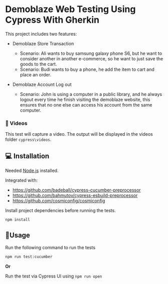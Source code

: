 # Demoblaze Web Testing Using Cypress With Gherkin

This project includes two features:
- Demoblaze Store Transaction
  - Scenario: Ali wants to buy samsung galaxy phone S6, but he want to consider another in another e-commerce, so he want to just save the goods to the cart.
  - Scenario: Budi wants to buy a phone, he add the item to cart and place an order.

- Demoblaze Account Log out
  - Scenario: John is using a computer in a public library, and he always logout every time he finish visiting the demoblaze website, this ensures that no one else can access his account from the same computer.

### 🎥 Videos
This test will capture a video. The output will be displayed in the videos folder `cypress\videos`.


## 💻 Installation

Needed [Node.js](https://nodejs.dev/) installed.


Integrated with:
- https://github.com/badeball/cypress-cucumber-preprocessor
- https://github.com/bahmutov/cypress-esbuild-preprocessor
- https://github.com/cosmiconfig/cosmiconfig

Install project dependencies before running the tests.

```bash
npm install
```

## 🚀Usage
Run the following command to run the tests
```bash
npm run test:cucumber
```
__Or__

Run the test via Cypress UI using `npm run open`
